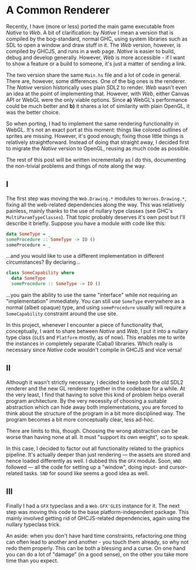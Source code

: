 # A Common Renderer

Recently, I have (more or less) ported the main game executable from *Native* to *Web*. A bit of clarification: by *Native* I mean a version that is compiled by the bog-standard, normal GHC, using system libraries such as SDL to open a window and draw stuff in it. The *Web* version, however, is compiled by GHCJS, and runs in a web page. *Native* is easier to build, debug and develop generally. However, *Web* is more accessible - if I want to show a feature or a build to someone, it's just a matter of sending a link.

The two version share the same `Main.hs` file and a lot of code in general. There are, however, some differences. One of the big ones is the renderer. The *Native* version historically uses plain SDL2 to render. *Web* wasn't even an idea at the point of implementing that. However, with *Web*, either Canvas API or WebGL were the only viable options. Since **a)** WebGL's performance could be much better and **b)** it shares a lot of similarity with plain OpenGL, it was the better choice.

So when porting, I had to implement the same rendering functionality in WebGL. It's not an exact port at this moment: things like colored outlines of sprites are missing. However, it's good enough; fixing those little things is relatively straightforward. Instead of doing that straight away, I decided first to migrate the *Native* version to OpenGL, reusing as much code as possible.

The rest of this post will be written incrementally as I do this, documenting the non-trivial problems and things of note along the way.

## I

The first step was moving the `Web.Drawing.*` modules to `Heroes.Drawing.*`, fixing all the web-related dependencies along the way. This was relatively painless, mainly thanks to the use of nullary type classes (see GHC's `MultiParamTypeClasses`). That topic probably deserves it's own post but I'll describe it briefly. Suppose you have a module with code like this:

```Haskell
data SomeType = _
someProcedure :: SomeType -> IO ()
someProcedure = _
```

...and you would like to use a different implementation in different circumstances? By declaring...

```Haskell
class SomeCapability where
  data SomeType
  someProcedure :: SomeType -> IO ()
```

...you gain the ability to use the same "interface" while not requiring an "implementation" immediately. You can still use `SomeType` everywhere as a normal (albeit opaque) type, and using `someProcedure` usually will require a `SomeCapability` constraint around the use site.

In this project, whenever I encounter a piece of functionality that, conceptually, I want to share between *Native* and *Web*, I put it into a nullary type class (`GLES` and `Platform` mostly, as of now). This enables me to write the instances in completely separate (Cabal) libraries. Which really is necessary since *Native* code wouldn't compile in GHCJS and vice versa!

## II

Although it wasn't strictly necessary, I decided to keep both the old SDL2 renderer and the new GL renderer together in the codebase for a while. At the very least, I find that having to solve this kind of problem helps overall program architecture. By the very necessity of choosing a suitable abstraction which can hide away both implementations, you are forced to think about the structure of the program in a bit more disciplined way. The program becomes a bit more conceptually clear, less ad-hoc.

There are limits to this, though. Choosing the wrong abstraction can be worse than having none at all. It must "support its own weight", so to speak.

In this case, I decided to factor out all functionality related to the graphics pipeline. It's actually deeper than just rendering — the assets are stored and hence loaded differently as well. I dubbed this the `GFX` module. Soon, `WND` followed — all the code for setting up a "window", doing input- and cursor-related tasks. `SND` for sound like seems a good idea as well. 

## III

Finally I had a `GFX` typeclass and a `Web.GFX'GLES` instance for it. The next step was moving this code to the base platform-independent package. This mainly involved getting rid of GHCJS-related dependencies, again using the nullary typeclass trick.

An aside: when you don't have hard time constraints, refactoring one thing can often lead to another and another - you touch them already, so why not redo them properly. This can be both a blessing and a curse. On one hand you can do a lot of "damage" (in a good sense), on the other you take more time than you expect.
